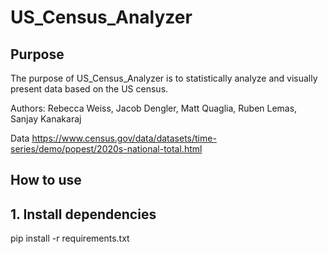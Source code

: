 # US_Census_Analyzer

## Purpose

The purpose of US_Census_Analyzer is to statistically analyze and visually present data based on the US census.


Authors:
Rebecca Weiss, Jacob Dengler, Matt Quaglia, Ruben Lemas, Sanjay Kanakaraj

Data https://www.census.gov/data/datasets/time-series/demo/popest/2020s-national-total.html 

## How to use

## 1. Install dependencies 
pip install -r requirements.txt
